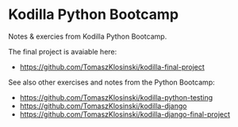 # Kodilla Python Bootcamp
Notes &amp; exercies from Kodilla Python Bootcamp.


The final project is avaiable here:
* https://github.com/TomaszKlosinski/kodilla-final-project


See also other exercises and notes from the Python Bootcamp:
* https://github.com/TomaszKlosinski/kodilla-python-testing
* https://github.com/TomaszKlosinski/kodilla-django
* https://github.com/TomaszKlosinski/kodilla-django-final-project
